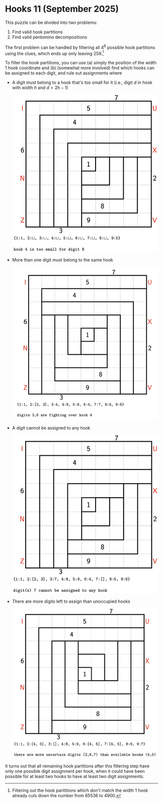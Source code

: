 # Hooks 11 (September 2025)
This puzzle can be divided into two problems:

1. Find valid hook partitions
2. Find valid pentomino decompositions

The first problem can be handled by filtering all $4^8$ possible hook partitions using the clues, which ends up only leaving 259.[^1]

To filter the hook partitions, you can use (a) simply the position of the width 1 hook coordinate and (b) (somewhat more involved) find which hooks can be assigned to each digit, and rule out assignments where

- A digit must belong to a hook that's too small for it (i.e., digit $d$ in hook with width $h$ and $d > 2h-1$)

    <img src="./pngs/toosmall.png">
    
- More than one digit must belong to the same hook

    <img src="./pngs/fighting.png">
    
- A digit cannot be assigned to any hook
    
    <img src="./pngs/nohookfordig.png">

- There are more digits left to assign than unoccupied hooks
    
    <img src="./pngs/hooks_unavailable.png">

It turns out that all remaining hook partitions after this filtering step have only one possible digit assignment per hook, when it could have been possible for at least two hooks to have at least two digit assignments.


[^1]: Filtering out the hook parititions which don't match the width 1 hook already cuts down the number from 65536 to 4900.
